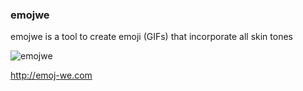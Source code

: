 ### emojwe

emojwe is a tool to create emoji (GIFs) that incorporate all skin tones

![emojwe](https://d3vv6lp55qjaqc.cloudfront.net/items/1F1O3Z0p1k21390p3Z36/peace.gif)

http://emoj-we.com
